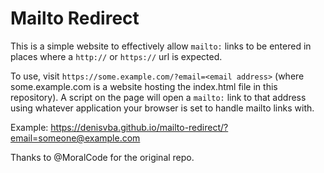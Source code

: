 # Mailto Redirect

This is a simple website to effectively allow `mailto:` links to be entered in places where a `http://` or `https://` url is expected.

To use, visit `https://some.example.com/?email=<email address>` (where some.example.com is a website hosting the index.html file in this repository). A script on the page will open a `mailto:` link to that address using whatever application your browser is set to handle mailto links with.

Example: https://denisvba.github.io/mailto-redirect/?email=someone@example.com


Thanks to @MoralCode for the original repo.

